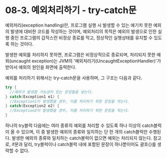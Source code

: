# 08-3. 예외처리하기 - try-catch문
예외처리(exception handling)란, 프로그램 실행 시 발생할 수 있는 예기치 못한 예외의 발생에 대비한 코드를 작성하는 것이며, 
예외처리의 목적은 예외의 발생으로 인한 실행 중인 프로그램의 갑작스런 비정상 종료를 막고, 정상적인 실행상태를 유지할 수 있도록 하는 것이다.

발생한 예외를 처리하지 못하면, 프로그램은 비정상적으로 종료되며, 
처리되지 못한 예외(uncaught exception)는 JVM의 '예외처리기(UncaughtExceptionHandler)'가 받아서 예외의 원인을 화면에 출력한다.

예외를 처리하기 위해서는 try-catch문을 사용하며, 그 구조는 다음과 같다.
```java
try {
  //예외가 발생할 가능성이 있는 문장들을 넣는다.
} catch(Exception1 e1) {
  //Exception1이 발생했을 경우, 이를 처리하기 위한 문장을 적는다.
} catch(Exception2 e2) {
  //Exception2이 발생했을 경우, 이를 처리하기 위한 문장을 적는다.
}
```
하나의 try블럭 다음에는 여러 종류의 예외를 처리할 수 있도록 하나 이상의 catch블럭이 올 수 있으며,
이 중 발생한 예외의 종류와 일치하는 단 한 개의 catch블럭만 수행된다.
발생한 예외의 종류와 일치하는 catch블럭이 없으면 예외는 처리되지 않는다.
참고로, if문과 달리, try블럭이나 catch블럭 내에 포함된 문장이 하나뿐이어도 괄호{}를 생략할 수 없다.
